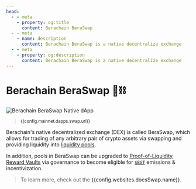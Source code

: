 ```yaml
---
head:
  - - meta
    - property: og:title
      content: Berachain BeraSwap
  - - meta
    - name: description
      content: Berachain BeraSwap is a native decentralize exchange
  - - meta
    - property: og:description
      content: Berachain BeraSwap is a native decentralize exchange
---
```


<script setup>
  import config from '@berachain/config/constants.json';
</script>

# Berachain BeraSwap 🐻⛓️

<a :href="config.mainnet.dapps.swap.url">

![Berachain BeraSwap Native dApp](/assets/beraswap.png)

</a>

> <small><a :href="config.mainnet.dapps.swap.url">{{config.mainnet.dapps.swap.url}}</a></small>

Berachain's native decentralized exchange (DEX) is called BeraSwap, which allows for trading of any arbitrary pair of crypto assets via swapping and providing liquidity into [liquidity pools](/learn/help/glossary#liquidity-pool).

In addition, pools in BeraSwap can be upgraded to [Proof-of-Liquidity Reward Vaults](/learn/pol/rewardvaults) via governance to become eligible for [`$BGT`](/learn/pol/tokens/bgt) emissions & incentivization.

> To learn more, check out the <a :href="config.websites.docsSwap.url">{{config.websites.docsSwap.name}}</a>.
